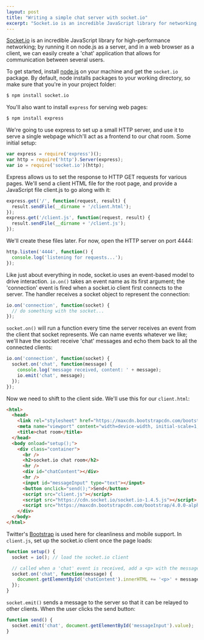 ```yaml
---
layout: post
title: "Writing a simple chat server with socket.io"
excerpt: "Socket.io is an incredible JavaScript library for networking; by running it on node.js as a server, and in a web browser as a client, we can easily create a 'chat' application that allows for communication between several users."
---
```


[Socket.io](http://socket.io) is an incredible JavaScript library for high-performance networking; by running it on node.js as a server, and in a web browser as a client, we can easily create a 'chat' application that allows for communication between several users.

To get started, install [node.js](https://nodejs.org) on your machine and get the `socket.io` package. By default, node installs packages to your working directory, so make sure that you're in your project folder:

``` sh
$ npm install socket.io
```

You'll also want to install `express` for serving web pages:

``` sh
$ npm install express
```

We're going to use express to set up a small HTTP server, and use it to serve a single webpage which'll act as a frontend to our chat room. Some initial setup:

``` js
var express = require('express')();
var http = require('http').Server(express);
var io = require('socket.io')(http);
```

Express allows us to set the response to HTTP GET requests for various pages. We'll send a client HTML file for the root page, and provide a JavaScript file client.js to go along with it:

``` js
express.get('/', function(request, result) {
  result.sendFile(__dirname + '/client.html');
});
express.get('/client.js', function(request, result) {
  result.sendFile(__dirname + '/client.js');
});
```

We'll create these files later. For now, open the HTTP server on port 4444:

``` js
http.listen('4444', function() {
  console.log('listening for requests...');
});
```

Like just about everything in node, socket.io uses an event-based model to drive interaction. `io.on()` takes an event name as its first argument; the 'connection' event is fired when a socket.io client first connects to the server. The handler receives a socket object to represent the connection:

~~~ js
io.on('connection', function(socket) {
  // do something with the socket...
});
~~~

`socket.on()` will run a function every time the server receives an event from the client that socket represents. We can name events whatever we like; we'll have the socket receive 'chat' messages and echo them back to all the connected clients:

~~~ js
io.on('connection', function(socket) {
  socket.on('chat', function(message) {
    console.log('message received, content: ' + message);
    io.emit('chat', message);
  });
});
~~~

Now we need to shift to the client side. We'll use this for our `client.html`:

~~~ html
<html>
  <head>
    <link rel="stylesheet" href="https://maxcdn.bootstrapcdn.com/bootstrap/4.0.0-alpha.2/css/bootstrap.min.css" integrity="sha384-y3tfxAZXuh4HwSYylfB+J125MxIs6mR5FOHamPBG064zB+AFeWH94NdvaCBm8qnd" crossorigin="anonymous">
    <meta name="viewport" content="width=device-width, initial-scale=1, shrink-to-fit=no">
    <title>chat room</title>
  </head>
  <body onload="setup();">
    <div class="container">
      <br />
      <h2>socket.io chat room</h2>
      <hr />
      <div id="chatContent"></div>
      <hr />
      <input id="messageInput" type="text"></input>
      <button onclick="send();">Send</button>
      <script src="client.js"></script>
      <script src="https://cdn.socket.io/socket.io-1.4.5.js"></script>
      <script src="https://maxcdn.bootstrapcdn.com/bootstrap/4.0.0-alpha.2/js/bootstrap.min.js" integrity="sha384-vZ2WRJMwsjRMW/8U7i6PWi6AlO1L79snBrmgiDpgIWJ82z8eA5lenwvxbMV1PAh7" crossorigin="anonymous"></script>
    </div>
  </body>
</html>
~~~

Twitter's [Bootstrap](http://getbootstrap.com/) is used here for cleanliness and mobile support. In `client.js`, set up the socket.io client once the page loads:

~~~ js
function setup() {
  socket = io(); // load the socket.io client

  // called when a 'chat' event is received, add a <p> with the message to the chat div
  socket.on('chat', function(message) {
    document.getElementById('chatContent').innerHTML += '<p>' + message + '</p>';
  });
}
~~~

`socket.emit()` sends a message to the server so that it can be relayed to other clients. When the user clicks the send button:

~~~ js
function send() {
  socket.emit('chat', document.getElementById('messageInput').value);
}
~~~
